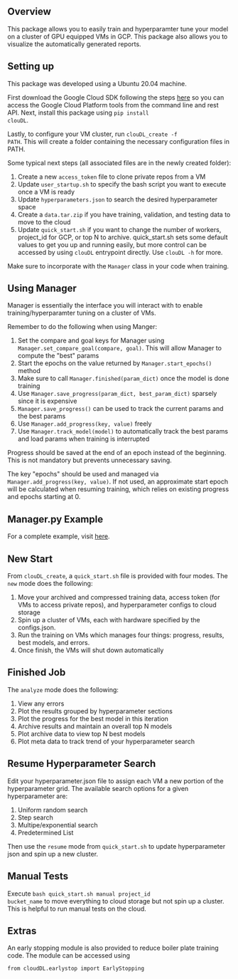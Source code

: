 ## Overview

This package allows you to easily train and hyperparamter tune your model on a cluster of GPU equipped VMs in GCP. 
This package also allows you to visualize the automatically generated reports. 

## Setting up

This package was developed using a Ubuntu 20.04 machine.

First download the Google Cloud SDK following the steps [here](https://cloud.google.com/sdk/docs/install#deb)
so you can access the Google Cloud Platform tools from the command line and rest API.
Next, install this package using <code>pip install clouDL</code>.

Lastly, to configure your VM cluster, run <code>clouDL_create -f PATH</code>. This will create a folder containing the
necessary configuration files in PATH. 

Some typical next steps (all associated files are in the newly created folder):
1) Create a new <code>access_token</code> file to clone private repos from a VM
2) Update <code>user_startup.sh</code> to specify the bash script you want to execute once a VM is ready
3) Update <code>hyperparameters.json</code> to search the desired hyperparameter space
4) Create a <code>data.tar.zip</code> if you have training, validation, and testing data to move to the cloud
5) Update <code>quick_start.sh</code> if you want to change the number of workers, project_id for GCP, or top N to archive. quick_start.sh
   sets some default values to get you up and running easily, but more control can be accessed by using `clouDL` entrypoint directly. 
   Use <code>clouDL -h</code> for more. 


Make sure to incorporate with the <code>Manager</code> class in your code when training. 

## Using Manager

Manager is essentially the interface you will interact with to enable training/hyperparamter tuning on a cluster of VMs. 

Remember to do the following when using Manger:

1) Set the compare and goal keys for Manager using <code>Manager.set_compare_goal(compare, goal)</code>. This will allow Manager to compute the "best" params
2) Start the epochs on the value returned by <code>Manager.start_epochs()</code> method
3) Make sure to call <code>Manager.finished(param_dict)</code> once the model is done training
4) Use <code>Manager.save_progress(param_dict, best_param_dict)</code> sparsely since it is expensive 
5) <code>Manager.save_progress()</code> can be used to track the current params and the best params
6) Use <code>Manager.add_progress(key, value)</code> freely
7) Use <code>Manager.track_model(model)</code> to automatically track the best params and load params when training is 
   interrupted

Progress should be saved at the end of an epoch instead of the beginning. This is not mandatory but prevents unnecessary saving.

The key "epochs" should be used and managed via <code>Manager.add_progress(key, value)</code>. 
If not used, an approximate start epoch will be calculated when resuming training, which relies on existing progress
and epochs starting at 0.

## Manager.py Example

For a complete example, visit [here](https://github.com/Shu244/test_clouDL).

## New Start

From `clouDL_create`, a `quick_start.sh` file is provided with four modes. The `new` mode
does the following:
1) Move your archived and compressed training data, access token (for VMs to access private repos), and hyperparameter configs to cloud storage
2) Spin up a cluster of VMs, each with hardware specified by the configs.json. 
3) Run the training on VMs which manages four things: progress, results, best models, and errors.
4) Once finish, the VMs will shut down automatically

## Finished Job

The `analyze` mode does the following:
1) View any errors
2) Plot the results grouped by hyperparameter sections
3) Plot the progress for the best model in this iteration
4) Archive results and maintain an overall top N models
5) Plot archive data to view top N best models
6) Plot meta data to track trend of your hyperparameter search

## Resume Hyperparameter Search

Edit your hyperparameter.json file to assign each VM a new portion of the hyperparameter grid. The available search options for a 
given hyperparameter are: 
1) Uniform random search
2) Step search
3) Multipe/exponential search
4) Predetermined List

Then use the `resume` mode from `quick_start.sh` to update hyperparameter json and spin up a new cluster.

## Manual Tests
Execute <code>bash quick_start.sh manual project_id bucket_name</code> to move everything to cloud storage but not spin up a cluster.
This is helpful to run manual tests on the cloud. 

## Extras
An early stopping module is also provided to reduce boiler plate training code. The module can be accessed using

<code>from cloudDL.earlystop import EarlyStopping</code>
